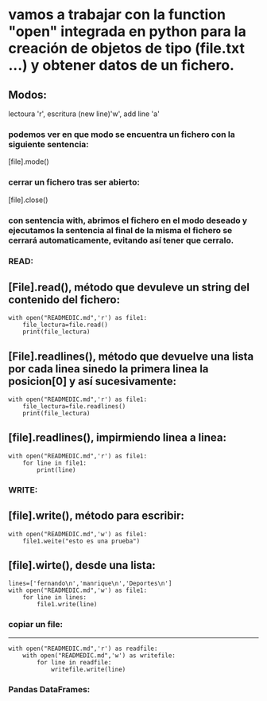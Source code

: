 # vamos a trabajar con la function "open" integrada en python para la creación de objetos de tipo (file.txt ...) y obtener datos de un fichero.
Modos:
------
lectoura 'r', 
escritura (new line)'w', 
add line 'a'

### podemos ver en que modo se encuentra un fichero con la siguiente sentencia:
[file].mode()

### cerrar un fichero tras ser abierto:
[file].close()

### con sentencia with, abrimos el fichero en el modo deseado y ejecutamos la sentencia al final de la misma el fichero se cerrará automaticamente, evitando así tener que cerralo.

### READ:
[File].read(), método que devuleve un string del contenido del fichero:
-----------------------------------------------------------------------
	with open("READMEDIC.md",'r') as file1:
  		file_lectura=file.read()
  		print(file_lectura)


[File].readlines(), método que devuelve una lista por cada linea sinedo la primera linea la posicion[0] y así sucesivamente:
----------------------------------------------------------------------------------------------------------------------------
	with open("READMEDIC.md",'r') as file1:
  		file_lectura=file.readlines()
  		print(file_lectura)


[file].readlines(), impirmiendo linea a linea:
----------------------------------------------
	with open("READMEDIC.md",'r') as file1:
  		for line in file1:
    		print(line)

### WRITE:
[file].write(), método para escribir:
-------------------------------------
	with open("READMEDIC.md",'w') as file1:
  		file1.weite("esto es una prueba")

[file].wirte(), desde una lista:
--------------------------------
	lines=['fernando\n','manrique\n','Deportes\n']
	with open("READMEDIC.md",'w') as file1:
  		for line in lines:
   			file1.write(line)

### copiar un file:
-------------------
	with open("READMEDIC.md",'r') as readfile:
		with open("READMEDIC.md",'w') as writefile:
			for line in readfile:
		   		writefile.write(line)
				
### Pandas DataFrames:




